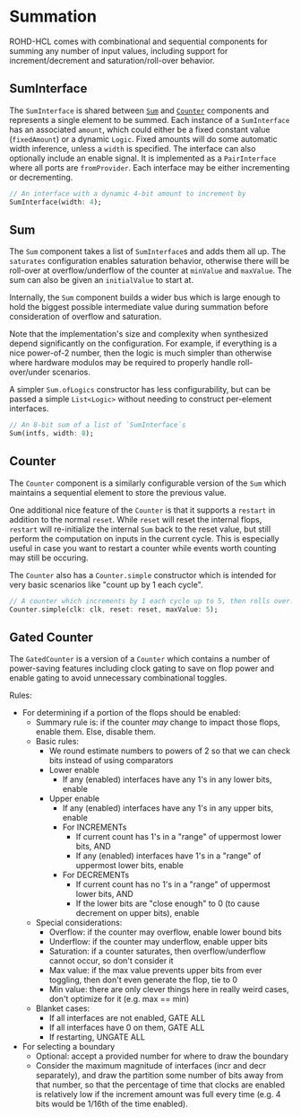 # Summation

ROHD-HCL comes with combinational and sequential components for summing any number of input values, including support for increment/decrement and saturation/roll-over behavior.

## SumInterface

The `SumInterface` is shared between [`Sum`](#sum) and [`Counter`](#counter) components and represents a single element to be summed. Each instance of a `SumInterface` has an associated `amount`, which could either be a fixed constant value (`fixedAmount`) or a dynamic `Logic`. Fixed amounts will do some automatic width inference, unless a `width` is specified. The interface can also optionally include an enable signal. It is implemented as a `PairInterface` where all ports are `fromProvider`. Each interface may be either incrementing or decrementing.

```dart
// An interface with a dynamic 4-bit amount to increment by
SumInterface(width: 4);
```

## Sum

The `Sum` component takes a list of `SumInterface`s and adds them all up. The `saturates` configuration enables saturation behavior, otherwise there will be roll-over at overflow/underflow of the counter at `minValue` and `maxValue`. The sum can also be given an `initialValue` to start at.

Internally, the `Sum` component builds a wider bus which is large enough to hold the biggest possible intermediate value during summation before consideration of overflow and saturation.

Note that the implementation's size and complexity when synthesized depend significantly on the configuration. For example, if everything is a nice power-of-2 number, then the logic is much simpler than otherwise where hardware modulos may be required to properly handle roll-over/under scenarios.

A simpler `Sum.ofLogics` constructor has less configurability, but can be passed a simple `List<Logic>` without needing to construct per-element interfaces.

```dart
// An 8-bit sum of a list of `SumInterface`s
Sum(intfs, width: 8);
```

## Counter

The `Counter` component is a similarly configurable version of the `Sum` which maintains a sequential element to store the previous value.

One additional nice feature of the `Counter` is that it supports a `restart` in addition to the normal `reset`. While `reset` will reset the internal flops, `restart` will re-initialize the internal `Sum` back to the reset value, but still perform the computation on inputs in the current cycle. This is especially useful in case you want to restart a counter while events worth counting may still be occuring.

The `Counter` also has a `Counter.simple` constructor which is intended for very basic scenarios like "count up by 1 each cycle".

```dart
// A counter which increments by 1 each cycle up to 5, then rolls over.
Counter.simple(clk: clk, reset: reset, maxValue: 5);
```

## Gated Counter

The `GatedCounter` is a version of a `Counter` which contains a number of power-saving features including clock gating to save on flop power and enable gating to avoid unnecessary combinational toggles.

Rules:

- For determining if a portion of the flops should be enabled:
  - Summary rule is: if the counter *may* change to impact those flops, enable them. Else, disable them.
  - Basic rules:
    - We round estimate numbers to powers of 2 so that we can check bits instead of using comparators
    - Lower enable
      - If any (enabled) interfaces have any 1's in any lower bits, enable
    - Upper enable
      - If any (enabled) interfaces have any 1's in any upper bits, enable
      - For INCREMENTs
        - If current count has 1's in a "range" of uppermost lower bits, AND
        - If any (enabled) interfaces have 1's in a "range" of uppermost lower bits, enable
      - For DECREMENTs
        - If current count has no 1's in a "range" of uppermost lower bits, AND
        - If the lower bits are "close enough" to 0 (to cause decrement on upper bits), enable
  - Special considerations:
    - Overflow: if the counter may overflow, enable lower bound bits
    - Underflow: if the counter may underflow, enable upper bits
    - Saturation: if a counter saturates, then overflow/underflow cannot occur, so don't consider it
    - Max value: if the max value prevents upper bits from ever toggling, then don't even generate the flop, tie to 0
    - Min value: there are only clever things here in really weird cases, don't optimize for it (e.g. max == min)
  - Blanket cases:
    - If all interfaces are not enabled, GATE ALL
    - If all interfaces have 0 on them, GATE ALL
    - If restarting, UNGATE ALL
- For selecting a boundary
  - Optional: accept a provided number for where to draw the boundary
  - Consider the maximum magnitude of interfaces (incr and decr separately), and draw the partition some number of bits away from that number, so that the percentage of time that clocks are enabled is relatively low if the increment amount was full every time (e.g. 4 bits would be 1/16th of the time enabled).
